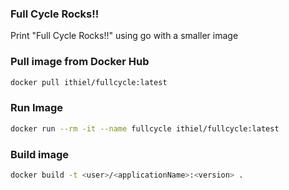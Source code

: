 ### Full Cycle Rocks!!

Print "Full Cycle Rocks!!" using go with a smaller image

### Pull image from Docker Hub

```bash
docker pull ithiel/fullcycle:latest
```
### Run Image

```bash
docker run --rm -it --name fullcycle ithiel/fullcycle:latest
```
### Build image

```bash
docker build -t <user>/<applicationName>:<version> .

```


